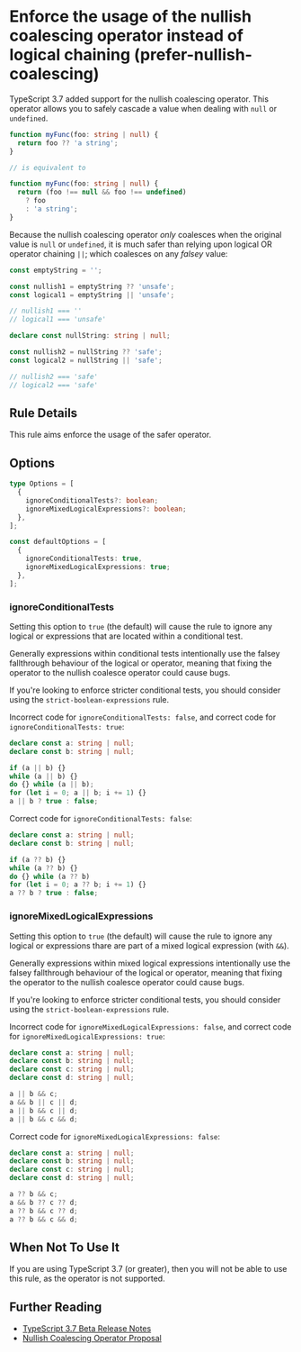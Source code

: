 # Enforce the usage of the nullish coalescing operator instead of logical chaining (prefer-nullish-coalescing)

TypeScript 3.7 added support for the nullish coalescing operator.
This operator allows you to safely cascade a value when dealing with `null` or `undefined`.

<!-- prettier-ignore -->
```ts
function myFunc(foo: string | null) {
  return foo ?? 'a string';
}

// is equivalent to

function myFunc(foo: string | null) {
  return (foo !== null && foo !== undefined)
    ? foo
    : 'a string';
}
```

Because the nullish coalescing operator _only_ coalesces when the original value is `null` or `undefined`, it is much safer than relying upon logical OR operator chaining `||`; which coalesces on any _falsey_ value:

<!-- prettier-ignore -->
```ts
const emptyString = '';

const nullish1 = emptyString ?? 'unsafe';
const logical1 = emptyString || 'unsafe';

// nullish1 === ''
// logical1 === 'unsafe'

declare const nullString: string | null;

const nullish2 = nullString ?? 'safe';
const logical2 = nullString || 'safe';

// nullish2 === 'safe'
// logical2 === 'safe'
```

## Rule Details

This rule aims enforce the usage of the safer operator.

## Options

```ts
type Options = [
  {
    ignoreConditionalTests?: boolean;
    ignoreMixedLogicalExpressions?: boolean;
  },
];

const defaultOptions = [
  {
    ignoreConditionalTests: true,
    ignoreMixedLogicalExpressions: true;
  },
];
```

### ignoreConditionalTests

Setting this option to `true` (the default) will cause the rule to ignore any logical or expressions that are located within a conditional test.

Generally expressions within conditional tests intentionally use the falsey fallthrough behaviour of the logical or operator, meaning that fixing the operator to the nullish coalesce operator could cause bugs.

If you're looking to enforce stricter conditional tests, you should consider using the `strict-boolean-expressions` rule.

Incorrect code for `ignoreConditionalTests: false`, and correct code for `ignoreConditionalTests: true`:

<!-- prettier-ignore -->
```ts
declare const a: string | null;
declare const b: string | null;

if (a || b) {}
while (a || b) {}
do {} while (a || b);
for (let i = 0; a || b; i += 1) {}
a || b ? true : false;
```

Correct code for `ignoreConditionalTests: false`:

<!-- prettier-ignore -->
```ts
declare const a: string | null;
declare const b: string | null;

if (a ?? b) {}
while (a ?? b) {}
do {} while (a ?? b)
for (let i = 0; a ?? b; i += 1) {}
a ?? b ? true : false;
```

### ignoreMixedLogicalExpressions

Setting this option to `true` (the default) will cause the rule to ignore any logical or expressions thare are part of a mixed logical expression (with `&&`).

Generally expressions within mixed logical expressions intentionally use the falsey fallthrough behaviour of the logical or operator, meaning that fixing the operator to the nullish coalesce operator could cause bugs.

If you're looking to enforce stricter conditional tests, you should consider using the `strict-boolean-expressions` rule.

Incorrect code for `ignoreMixedLogicalExpressions: false`, and correct code for `ignoreMixedLogicalExpressions: true`:

<!-- prettier-ignore -->
```ts
declare const a: string | null;
declare const b: string | null;
declare const c: string | null;
declare const d: string | null;

a || b && c;
a && b || c || d;
a || b && c || d;
a || b && c && d;
```

Correct code for `ignoreMixedLogicalExpressions: false`:

<!-- prettier-ignore -->
```ts
declare const a: string | null;
declare const b: string | null;
declare const c: string | null;
declare const d: string | null;

a ?? b && c;
a && b ?? c ?? d;
a ?? b && c ?? d;
a ?? b && c && d;
```

## When Not To Use It

If you are using TypeScript 3.7 (or greater), then you will not be able to use this rule, as the operator is not supported.

## Further Reading

- [TypeScript 3.7 Beta Release Notes](https://devblogs.microsoft.com/typescript/announcing-typescript-3-7-beta/)
- [Nullish Coalescing Operator Proposal](https://github.com/tc39/proposal-nullish-coalescing/)
